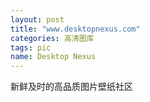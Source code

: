 ```yaml
---
layout: post
title: "www.desktopnexus.com"
categories: 高清图库
tags: pic
name: Desktop Nexus
---
```


新鲜及时的高品质图片壁纸社区
<!--break-->
